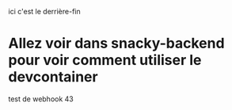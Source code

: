 ici c'est le derrière-fin

# Allez voir dans snacky-backend pour voir comment utiliser le devcontainer

test de webhook 43
